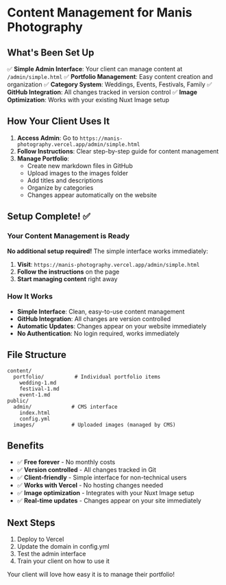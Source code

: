 # Content Management for Manis Photography

## What's Been Set Up

✅ **Simple Admin Interface**: Your client can manage content at `/admin/simple.html`
✅ **Portfolio Management**: Easy content creation and organization
✅ **Category System**: Weddings, Events, Festivals, Family
✅ **GitHub Integration**: All changes tracked in version control
✅ **Image Optimization**: Works with your existing Nuxt Image setup

## How Your Client Uses It

1. **Access Admin**: Go to `https://manis-photography.vercel.app/admin/simple.html`
2. **Follow Instructions**: Clear step-by-step guide for content management
3. **Manage Portfolio**: 
   - Create new markdown files in GitHub
   - Upload images to the images folder
   - Add titles and descriptions
   - Organize by categories
   - Changes appear automatically on the website

## Setup Complete! ✅

### Your Content Management is Ready

**No additional setup required!** The simple interface works immediately:

1. **Visit**: `https://manis-photography.vercel.app/admin/simple.html`
2. **Follow the instructions** on the page
3. **Start managing content** right away

### How It Works

- **Simple Interface**: Clean, easy-to-use content management
- **GitHub Integration**: All changes are version controlled
- **Automatic Updates**: Changes appear on your website immediately
- **No Authentication**: No login required, works immediately

## File Structure

```
content/
  portfolio/          # Individual portfolio items
    wedding-1.md
    festival-1.md
    event-1.md
public/
  admin/             # CMS interface
    index.html
    config.yml
  images/            # Uploaded images (managed by CMS)
```

## Benefits

- ✅ **Free forever** - No monthly costs
- ✅ **Version controlled** - All changes tracked in Git
- ✅ **Client-friendly** - Simple interface for non-technical users
- ✅ **Works with Vercel** - No hosting changes needed
- ✅ **Image optimization** - Integrates with your Nuxt Image setup
- ✅ **Real-time updates** - Changes appear on your site immediately

## Next Steps

1. Deploy to Vercel
2. Update the domain in config.yml
3. Test the admin interface
4. Train your client on how to use it

Your client will love how easy it is to manage their portfolio!

